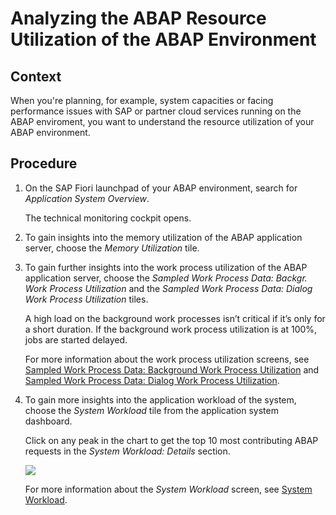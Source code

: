 <!-- loioc54ec5e640b44651828300e44b110b1c -->

# Analyzing the ABAP Resource Utilization of the ABAP Environment



<a name="loioc54ec5e640b44651828300e44b110b1c__context_e3p_pg5_3pb"/>

## Context

When you're planning, for example, system capacities or facing performance issues with SAP or partner cloud services running on the ABAP enviroment, you want to understand the resource utilization of your ABAP environment.



<a name="loioc54ec5e640b44651828300e44b110b1c__steps_f3p_pg5_3pb"/>

## Procedure

1.  On the SAP Fiori launchpad of your ABAP environment, search for *Application System Overview*.

    The technical monitoring cockpit opens.

2.  To gain insights into the memory utilization of the ABAP application server, choose the *Memory Utilization* tile.

3.  To gain further insights into the work process utilization of the ABAP application server, choose the *Sampled Work Process Data: Backgr. Work Process Utilization* and the *Sampled Work Process Data: Dialog Work Process Utilization* tiles.

    A high load on the background work processes isn’t critical if it’s only for a short duration. If the background work process utilization is at 100%, jobs are started delayed.

    For more information about the work process utilization screens, see [Sampled Work Process Data: Background Work Process Utilization](https://help.sap.com/docs/btp/technical-monitoring-cockpit-cloud-version/sampled-work-process-data-background-work-process-utilization) and [Sampled Work Process Data: Dialog Work Process Utilization](https://help.sap.com/docs/btp/technical-monitoring-cockpit-cloud-version/sampled-work-process-data-dialog-work-process-utilization).

4.  To gain more insights into the application workload of the system, choose the *System Workload* tile from the application system dashboard.

    Click on any peak in the chart to get the top 10 most contributing ABAP requests in the *System Workload: Details* section.

    ![](images/SUI_ABAP_Resource_Utilization_-_3_d026d7b.png)

    For more information about the *System Workload* screen, see [System Workload](https://help.sap.com/viewer/tmc_cloud/178c9777ad174bf5a2710312f009745a.html).


